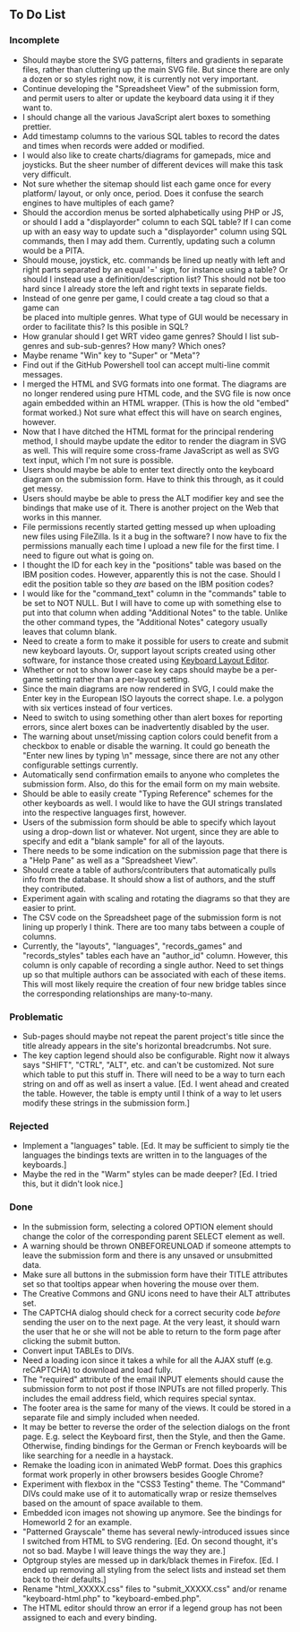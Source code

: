 ## To Do List

### Incomplete
* Should maybe store the SVG patterns, filters and gradients in separate files, 
  rather than cluttering up the main SVG file. But since there are only a dozen 
  or so styles right now, it is currently not very important.
* Continue developing the "Spreadsheet View" of the submission form, and permit 
  users to alter or update the keyboard data using it if they want to.
* I should change all the various JavaScript alert boxes to something prettier.
* Add timestamp columns to the various SQL tables to record the dates and times 
  when records were added or modified.
* I would also like to create charts/diagrams for gamepads, mice and joysticks. 
  But the sheer number of different devices will make this task very difficult.
* Not sure whether the sitemap should list each game once for every platform/
  layout, or only once, period. Does it confuse the search engines to have 
  multiples of each game?
* Should the accordion menus be sorted alphabetically using PHP or JS, or 
  should I add a "displayorder" column to each SQL table? If I can come up with 
  an easy way to update such a "displayorder" column using SQL commands, then I 
  may add them. Currently, updating such a column would be a PITA.
* Should mouse, joystick, etc. commands be lined up neatly with left and right 
  parts separated by an equal '=' sign, for instance using a table? Or should I 
  instead use a definition/description list? This should not be too hard since 
  I already store the left and right texts in separate fields.
* Instead of one genre per game, I could create a tag cloud so that a game can  
  be placed into multiple genres. What type of GUI would be necessary in order 
  to facilitate this? Is this posible in SQL?
* How granular should I get WRT video game genres? Should I list sub-genres and 
  sub-sub-genres? How many? Which ones?
* Maybe rename "Win" key to "Super" or "Meta"?
* Find out if the GitHub Powershell tool can accept multi-line commit messages.
* I merged the HTML and SVG formats into one format. The diagrams are no longer 
  rendered using pure HTML code, and the SVG file is now once again embedded 
  within an HTML wrapper. (This is how the old "embed" format worked.) Not sure 
  what effect this will have on search engines, however.
* Now that I have ditched the HTML format for the principal rendering method, I 
  should maybe update the editor to render the diagram in SVG as well. This 
  will require some cross-frame JavaScript as well as SVG text input, which I'm 
  not sure is possible.
* Users should maybe be able to enter text directly onto the keyboard diagram 
  on the submission form. Have to think this through, as it could get messy.
* Users should maybe be able to press the ALT modifier key and see the bindings 
  that make use of it. There is another project on the Web that works in this 
  manner.
* File permissions recently started getting messed up when uploading new files 
  using FileZilla. Is it a bug in the software? I now have to fix the 
  permissions manually each time I upload a new file for the first time. I need 
  to figure out what is going on.
* I thought the ID for each key in the "positions" table was based on the IBM 
  position codes. However, apparently this is not the case. Should I edit the 
  position table so they *are* based on the IBM position codes?
* I would like for the "command_text" column in the "commands" table to be set 
  to NOT NULL. But I will have to come up with something else to put into that 
  column when adding "Additional Notes" to the table. Unlike the other command 
  types, the "Additional Notes" category usually leaves that column blank.
* Need to create a form to make it possible for users to create and submit new 
  keyboard layouts. Or, support layout scripts created using other software, 
  for instance those created using 
  [Keyboard Layout Editor](http://www.keyboard-layout-editor.com/).
* Whether or not to show lower case key caps should maybe be a per-game setting 
  rather than a per-layout setting.
* Since the main diagrams are now rendered in SVG, I could make the Enter key 
  in the European ISO layouts the correct shape. I.e. a polygon with six 
  vertices instead of four vertices.
* Need to switch to using something other than alert boxes for reporting 
  errors, since alert boxes can be inadvertently disabled by the user.
* The warning about unset/missing caption colors could benefit from a checkbox 
  to enable or disable the warning. It could go beneath the "Enter new lines by 
  typing \n" message, since there are not any other configurable settings 
  currently.
* Automatically send confirmation emails to anyone who completes the submission 
  form. Also, do this for the email form on my main website.
* Should be able to easily create "Typing Reference" schemes for the other 
  keyboards as well. I would like to have the GUI strings translated into the 
  respective languages first, however.
* Users of the submission form should be able to specify which layout using a 
  drop-down list or whatever. Not urgent, since they are able to specify and 
  edit a "blank sample" for all of the layouts.
* There needs to be some indication on the submission page that there is a 
  "Help Pane" as well as a "Spreadsheet View".
* Should create a table of authors/contributers that automatically pulls info 
  from the database. It should show a list of authors, and the stuff they 
  contributed.
* Experiment again with scaling and rotating the diagrams so that they are 
  easier to print.
* The CSV code on the Spreadsheet page of the submission form is not lining up 
  properly I think. There are too many tabs between a couple of columns.
* Currently, the "layouts", "languages", "records_games" and "records_styles" 
  tables each have an "author_id" column. However, this column is only capable 
  of recording a single author. Need to set things up so that multiple authors 
  can be associated with each of these items. This will most likely require the 
  creation of four new bridge tables since the corresponding relationships are 
  many-to-many.

### Problematic
* Sub-pages should maybe not repeat the parent project's title since the title 
  already appears in the site's horizontal breadcrumbs. Not sure.
* The key caption legend should also be configurable. Right now it always says 
  "SHIFT", "CTRL", "ALT", etc. and can't be customized. Not sure which table to 
  put this stuff in. There will need to be a way to turn each string on and off 
  as well as insert a value. [Ed. I went ahead and created the table. However, 
  the table is empty until I think of a way to let users modify these strings 
  in the submission form.]

### Rejected
* Implement a "languages" table. [Ed. It may be sufficient to simply tie the 
  languages the bindings texts are written in to the languages of the 
  keyboards.]
* Maybe the red in the "Warm" styles can be made deeper? [Ed. I tried this, but 
  it didn't look nice.]

### Done
* In the submission form, selecting a colored OPTION element should change the 
  color of the corresponding parent SELECT element as well.
* A warning should be thrown ONBEFOREUNLOAD if someone attempts to leave the 
  submission form and there is any unsaved or unsubmitted data.
* Make sure all buttons in the submission form have their TITLE attributes set 
  so that tooltips appear when hovering the mouse over them.
* The Creative Commons and GNU icons need to have their ALT attributes set.
* The CAPTCHA dialog should check for a correct security code *before* sending 
  the user on to the next page. At the very least, it should warn the user that 
  he or she will not be able to return to the form page after clicking the 
  submit button.
* Convert input TABLEs to DIVs.
* Need a loading icon since it takes a while for all the AJAX stuff (e.g. 
  reCAPTCHA) to download and load fully.
* The "required" attribute of the email INPUT elements should cause the 
  submission form to not post if those INPUTs are not filled properly. This 
  includes the email address field, which requires special syntax.
* The footer area is the same for many of the views. It could be stored in a 
  separate file and simply included when needed.
* It may be better to reverse the order of the selection dialogs on the front 
  page. E.g. select the Keyboard first, then the Style, and then the Game. 
  Otherwise, finding bindings for the German or French keyboards will be like 
  searching for a needle in a haystack.
* Remake the loading icon in animated WebP format. Does this graphics format 
  work properly in other browsers besides Google Chrome?
* Experiment with flexbox in the "CSS3 Testing" theme. The "Command" DIVs could 
  make use of it to automatically wrap or resize themselves based on the amount 
  of space available to them.
* Embedded icon images not showing up anymore. See the bindings for Homeworld 2 
  for an example.
* "Patterned Grayscale" theme has several newly-introduced issues since I 
  switched from HTML to SVG rendering. [Ed. On second thought, it's not so bad. 
  Maybe I will leave things the way they are.]
* Optgroup styles are messed up in dark/black themes in Firefox. [Ed. I ended 
  up removing all styling from the select lists and instead set them back to 
  their defaults.]
* Rename "html_XXXXX.css" files to "submit_XXXXX.css" and/or rename 
  "keyboard-html.php" to "keyboard-embed.php".
* The HTML editor should throw an error if a legend group has not been assigned 
  to each and every binding.
